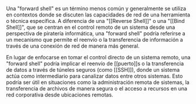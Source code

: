
Una "forward shell" es un término menos común y generalmente se utiliza en contextos donde se discuten las capacidades de red de una herramienta o técnica específica. A diferencia de una "[[Reverse Shell]]" o una "[[Bind Shell]]", que se centran en el control remoto de un sistema desde una perspectiva de piratería informática, una "forward shell" podría referirse a un mecanismo que permite el reenvío o la transferencia de información a través de una conexión de red de manera más general.

En lugar de enfocarse en tomar el control directo de un sistema remoto, una "forward shell" podría implicar el reenvío de [[puerto]]s o la transferencia de datos a través de túneles seguros (como [[SSH]]), donde un sistema actúa como intermediario para canalizar datos entre otros sistemas. Esto podría ser útil en situaciones como la administración remota de sistemas, la transferencia de archivos de manera segura o el acceso a recursos en una red corporativa desde ubicaciones remotas.